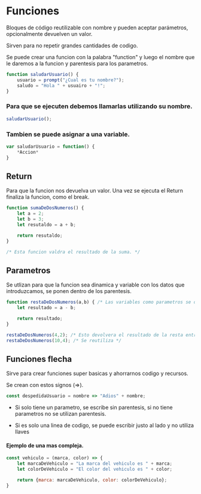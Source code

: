 # Funciones
Bloques de código reutilizable con nombre y pueden aceptar parámetros, opcionalmente devuelven un valor.  

Sirven para no repetir grandes cantidades de codigo.

Se puede crear una funcion con la palabra "function" y luego el nombre que le daremos a la funcion y parentesis para los parametros.

```js
function saludarUsuario() {
    usuario = prompt("¿Cual es tu nombre?");
    saludo = "Hola " + usuairo + "!";
}
```

### Para que se ejecuten debemos llamarlas utilizando su nombre.
```js
saludarUsuario();
```

### Tambien se puede asignar a una variable.
```js
var saludarUsuario = function() {
    *Accion*
}
```

## Return
Para que la funcion nos devuelva un valor. Una vez se ejecuta el Return finaliza la funcion, como el break.

```js
function sumaDeDosNumeros() {
    let a = 2;
    let b = 3;
    let resutaldo = a + b;

    return resutaldo;
}

/* Esta funcion valdra el resultado de la suma. */
```

## Parametros
Se utlizan para que la funcion sea dinamica y variable con los datos que introduzcamos, se ponen dentro de los parentesis.

```js
function restaDeDosNumeros(a,b) { /* Las variables como parametros se declaran automaticamente, no es necesario poner let, solo seran validas dentro de la funcion. */
    let resultado = a - b;

    return resultado;
}

restaDeDosNumeros(4,2); /* Esto devolvera el resultado de la resta entre dos numeros (a, b) */
restaDeDosNumeros(10,4); /* Se reutiliza */
```

## Funciones flecha
Sirve para crear funciones super basicas y ahorrarnos codigo y recursos.  

Se crean con estos signos (=>).
```js
const despedidaUsuario = nombre => "Adios" + nombre;
```

* Si solo tiene un parametro, se escribe sin parentesis, si no tiene parametros no se utilizan parentesis.

* Si es solo una linea de codigo, se puede escribir justo al lado y no utiliza llaves

#### Ejemplo de una mas compleja.

```js
const vehiculo = (marca, color) => {
    let marcaDeVehiculo = "La marca del vehiculo es " + marca;
    let colorDeVehiculo = "El color del vehiculo es " + color;

    return {marca: marcaDeVehiculo, color: colorDeVehiculo};
}
```